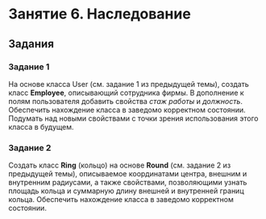 ﻿# Занятие 6. Наследование

## Задания

### Задание 1

На основе класса User (см. задание 1 из предыдущей темы), создать класс **Employee**, описывающий сотрудника фирмы. В дополнение к полям пользователя добавить свойства *стаж работы* и *должность*. Обеспечить нахождение класса в заведомо корректном состоянии.  Подумать над новыми свойствами с точки зрения использования этого класса в будущем.

### Задание 2

Создать класс **Ring** (кольцо) на основе **Round** (см. задание 2 из предыдущей темы), описываемое координатами центра, внешним и внутренним радиусами, а также свойствами, позволяющими узнать площадь кольца и суммарную длину внешней и внутренней границ кольца. Обеспечить нахождение класса в заведомо корректном состоянии.

